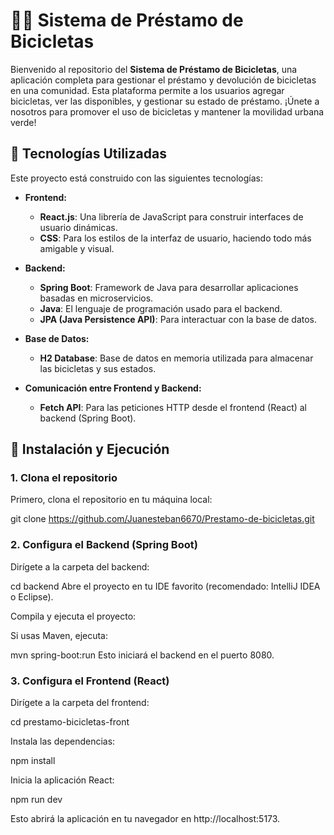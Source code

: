 # 🚴‍♂️ **Sistema de Préstamo de Bicicletas**

Bienvenido al repositorio del **Sistema de Préstamo de Bicicletas**, una aplicación completa para gestionar el préstamo y devolución de bicicletas en una comunidad. Esta plataforma permite a los usuarios agregar bicicletas, ver las disponibles, y gestionar su estado de préstamo. ¡Únete a nosotros para promover el uso de bicicletas y mantener la movilidad urbana verde!

## 🔧 **Tecnologías Utilizadas**

Este proyecto está construido con las siguientes tecnologías:

- **Frontend:**
  - **React.js**: Una librería de JavaScript para construir interfaces de usuario dinámicas.
  - **CSS**: Para los estilos de la interfaz de usuario, haciendo todo más amigable y visual.
  
- **Backend:**
  - **Spring Boot**: Framework de Java para desarrollar aplicaciones basadas en microservicios.
  - **Java**: El lenguaje de programación usado para el backend.
  - **JPA (Java Persistence API)**: Para interactuar con la base de datos.

- **Base de Datos:**
  - **H2 Database**: Base de datos en memoria utilizada para almacenar las bicicletas y sus estados.

- **Comunicación entre Frontend y Backend:**
  - **Fetch API**: Para las peticiones HTTP desde el frontend (React) al backend (Spring Boot).

## 🚀 **Instalación y Ejecución**

### 1. Clona el repositorio

Primero, clona el repositorio en tu máquina local:

git clone https://github.com/Juanesteban6670/Prestamo-de-bicicletas.git

### 2. Configura el Backend (Spring Boot)

Dirígete a la carpeta del backend:

cd backend
Abre el proyecto en tu IDE favorito (recomendado: IntelliJ IDEA o Eclipse).

Compila y ejecuta el proyecto:

Si usas Maven, ejecuta:

mvn spring-boot:run
Esto iniciará el backend en el puerto 8080.

### 3. Configura el Frontend (React)
Dirígete a la carpeta del frontend:

cd prestamo-bicicletas-front

Instala las dependencias:

npm install

Inicia la aplicación React:

npm run dev

Esto abrirá la aplicación en tu navegador en http://localhost:5173.
